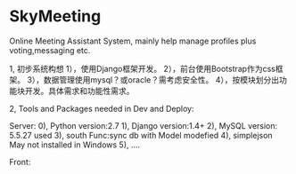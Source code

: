 SkyMeeting
==========

Online Meeting Assistant System, mainly help manage profiles plus voting,messaging etc.

1, 初步系统构想
  1），使用Django框架开发。
  2），前台使用Bootstrap作为css框架。
  3），数据管理使用mysql？或oracle？需考虑安全性。
  4），按模块划分出功能块开发。具体需求和功能性需求。

2, Tools and Packages needed in Dev and Deploy:

Server:
    0), Python version:2.7
    1), Django  version:1.4+
    2), MySQL  version: 5.5.27 used
    3), south  Func:sync db with Model modefied
    4), simplejson  May not installed in Windows
    5), ....

Front:
